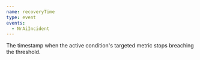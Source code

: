 ```yaml
---
name: recoveryTime
type: event
events:
  - NrAiIncident
---
```


The timestamp when the active condition's targeted metric stops breaching the threshold.